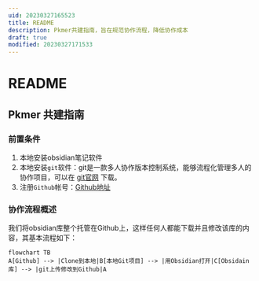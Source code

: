 ```yaml
---
uid: 20230327165523
title: README
description: Pkmer共建指南，旨在规范协作流程，降低协作成本
draft: true
modified: 20230327171533
---
```

# README

## Pkmer 共建指南

### 前置条件

1. 本地安装obsidian笔记软件
2. 本地安装`git`软件：git是一款多人协作版本控制系统，能够流程化管理多人的协作项目，可以在 [git官网](https://git-scm.com/downloads) 下载。
3. 注册`Github`帐号：[Github地址](https://github.com/)

### 协作流程概述

我们将obsidian库整个托管在Github上，这样任何人都能下载并且修改该库的内容，其基本流程如下：

```mermaid
flowchart TB
A[Github] --> |Clone到本地|B[本地Git项目] --> |用Obsidian打开|C[Obsidain库] --> |git上传修改到Github|A
```



